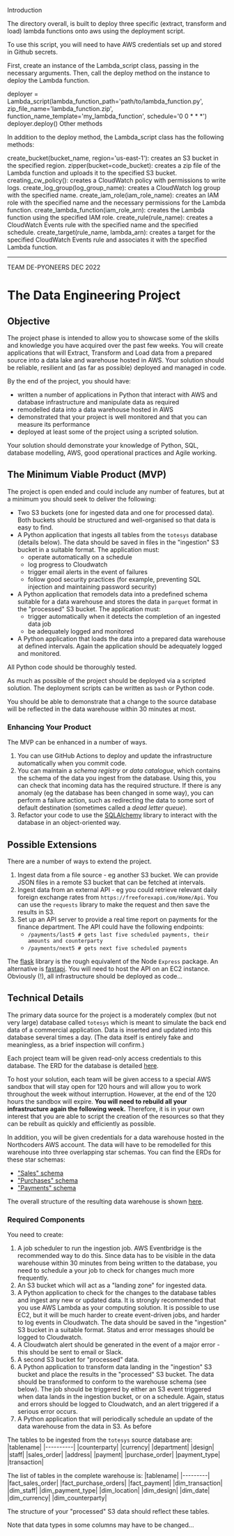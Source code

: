 Introduction

The directory overall, is built to deploy three specific (extract, transform and load) lambda functions onto aws using the deployment script.

To use this script, you will need to have AWS credentials set up and stored in Github secrets.

First, create an instance of the Lambda_script class, passing in the necessary arguments. Then, call the deploy method on the instance to deploy the Lambda function.

deployer = Lambda_script(lambda_function_path='path/to/lambda_function.py', 
                         zip_file_name='lambda_function.zip', 
                         function_name_template='my_lambda_function', 
                         schedule='0 0 * * *')
deployer.deploy()
Other methods

In addition to the deploy method, the Lambda_script class has the following methods:

create_bucket(bucket_name, region='us-east-1'): creates an S3 bucket in the specified region.
zipper(bucket=code_bucket): creates a zip file of the Lambda function and uploads it to the specified S3 bucket.
creating_cw_policy(): creates a CloudWatch policy with permissions to write logs.
create_log_group(log_group_name): creates a CloudWatch log group with the specified name.
create_iam_role(iam_role_name): creates an IAM role with the specified name and the necessary permissions for the Lambda function.
create_lambda_function(iam_role_arn): creates the Lambda function using the specified IAM role.
create_rule(rule_name): creates a CloudWatch Events rule with the specified name and the specified schedule.
create_target(rule_name, lambda_arn): creates a target for the specified CloudWatch Events rule and associates it with the specified Lambda function.





_________________________________________________________________________________

TEAM DE-PYONEERS DEC 2022

# The Data Engineering Project

## Objective
The project phase is intended to allow you to showcase some of the skills and knowledge you have acquired over the past few weeks. You will create applications that will Extract, Transform and Load data from a prepared source into a data lake and warehouse hosted in AWS. Your solution should be reliable, resilient and (as far as possible) deployed and managed in code.

By the end of the project, you should have:
- written a number of applications in Python that interact with AWS and database infrastructure and manipulate data as required
- remodelled data into a data warehouse hosted in AWS
- demonstrated that your project is well monitored and that you can measure its performance
- deployed at least some of the project using a scripted solution.

Your solution should demonstrate your knowledge of Python, SQL, database modelling, AWS, good operational practices and Agile working.

## The Minimum Viable Product (MVP)
The project is open ended and could include any number of features, but at a minimum you should seek to deliver the following:
- Two S3 buckets (one for ingested data and one for processed data). Both buckets should be structured and well-organised so that data is easy to find.
- A Python application that ingests all tables from the `totesys` database (details below). The data should be saved in files in the "ingestion" S3 bucket in a suitable format. The application must:
  - operate automatically on a schedule
  - log progress to Cloudwatch
  - trigger email alerts in the event of failures
  - follow good security practices (for example, preventing SQL injection and maintaining password security)
- A Python application that remodels data into a predefined schema suitable for a data warehouse and stores the data in `parquet` format in the "processed" S3 bucket. The application must:
  - trigger automatically when it detects the completion of an ingested data job
  - be adequately logged and monitored
- A Python application that loads the data into a prepared data warehouse at defined intervals. Again the application should be adequately logged and monitored.

All Python code should be thoroughly tested.

As much as possible of the project should be deployed via a scripted solution. The deployment scripts can be written as `bash` or Python code.

You should be able to demonstrate that a change to the source database will be reflected in the data warehouse within 30 minutes at most.

### Enhancing Your Product
The MVP can be enhanced in a number of ways.

1. You can use GitHub Actions to deploy and update the infrastructure automatically when you commit code.
1. You can maintain a _schema registry_ or _data catalogue_, which contains the schema of the data you ingest from the database. Using this, you can check that incoming data has the required structure. If there is any anomaly (eg the database has been changed in some way), you can perform a failure action, such as redirecting the data to some sort of default destination (sometimes called a _dead letter queue_).
1. Refactor your code to use the [SQLAlchemy](https://www.sqlalchemy.org/) library to interact with the database in an object-oriented way.

## Possible Extensions
There are a number of ways to extend the project. 
1. Ingest data from a file source - eg another S3 bucket. We can provide JSON files in a remote S3 bucket that can be fetched at intervals.
1. Ingest data from an external API - eg you could retrieve relevant daily foreign exchange rates from `https://freeforexapi.com/Home/Api`. You can use the `requests` library to make the request and then save the results in S3.
1. Set up an API server to provide a real time report on payments for the finance department. The API could have the following endpoints:
    - `/payments/last5 # gets last five scheduled payments, their amounts and counterparty`
    - `/payments/next5 # gets next five scheduled payments`

  The [flask](https://flask.palletsprojects.com/en/2.2.x/) library is the rough equivalent of the Node `Express` package. An alternative is [fastapi](https://fastapi.tiangolo.com/). You will need to host the API on an EC2 instance. Obviously (!), all infrastructure should be deployed as code...

## Technical Details
The primary data source for the project is a moderately complex (but not very large) database called `totesys` which is meant to simulate the back end data of a commercial application. Data is inserted and updated into this database several times a day. (The data itself is entirely fake and meaningless, as a brief inspection will confirm.)

Each project team will be given read-only access credentials to this database. The ERD for the database is detailed [here](https://dbdiagram.io/d/6332fecf7b3d2034ffcaaa92).

To host your solution, each team will be given access to a special AWS sandbox that will stay open for 120 hours and will allow you to work throughout the week without interruption. However, at the end of the 120 hours the sandbox will expire. __You will need to rebuild all your infrastructure again the following week.__ Therefore, it is in your own interest that you are able to script the creation of the resources so that they can be rebuilt as quickly and efficiently as possible.

In addition, you will be given credentials for a data warehouse hosted in the Northcoders AWS account. The data will have to be remodelled for this warehouse into three overlapping star schemas. You can find the ERDs for these star schemas:
 - ["Sales" schema](https://dbdiagram.io/d/637a423fc9abfc611173f637)
 - ["Purchases" schema](https://dbdiagram.io/d/637b3e8bc9abfc61117419ee)
 - ["Payments" schema](https://dbdiagram.io/d/637b41a5c9abfc6111741ae8)

The overall structure of the resulting data warehouse is shown [here](https://dbdiagram.io/d/637b4c6dc9abfc6111741e65).

### Required Components
You need to create:
1. A job scheduler to run the ingestion job. AWS Eventbridge is the recommended way to do this. Since data has to be visible in the data warehouse within 30 minutes from being written to the database, you need to schedule a your job to check for changes much more frequently.
1. An S3 bucket which will act as a "landing zone" for ingested data.
1. A Python application to check for the changes to the database tables and ingest any new or updated data. It is strongly recommended that you use AWS Lambda as your computing solution. It is possible to use EC2, but it will be much harder to create event-driven jobs, and harder to log events in Cloudwatch. The data should be saved in the "ingestion" S3 bucket in a suitable format. Status and error messages should be logged to Cloudwatch.
1. A Cloudwatch alert should be generated in the event of a major error - this should be sent to email or Slack.
1. A second S3 bucket for "processed" data.
1. A Python application to transform data landing in the "ingestion" S3 bucket and place the results in the "processed" S3 bucket. The data should be transformed to conform to the warehouse schema (see below). The job should be triggered by either an S3 event triggered when data lands in the ingestion bucket, or on a schedule. Again, status and errors should be logged to Cloudwatch, and an alert triggered if a serious error occurs.
1. A Python application that will periodically schedule an update of the data warehouse from the data in S3. As before

The tables to be ingested from the `totesys` source database are:
|tablename|
|----------|
|counterparty|
|currency|
|department|
|design|
|staff|
|sales_order|
|address|
|payment|
|purchase_order|
|payment_type|
|transaction|

The list of tables in the complete warehouse is:
|tablename|
|---------|
|fact_sales_order|
|fact_purchase_orders|
|fact_payment|
|dim_transaction|
|dim_staff|
|dim_payment_type|
|dim_location|
|dim_design|
|dim_date|
|dim_currency|
|dim_counterparty|

The structure of your "processed" S3 data should reflect these tables.

Note that data types in some columns may have to be changed...